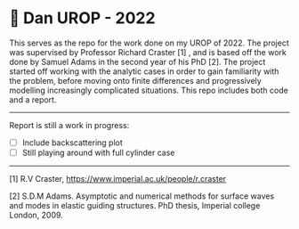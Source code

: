 # :open_file_folder: Dan UROP - 2022 #

This serves as the repo for the work done on my UROP of 2022. The project was supervised by Professor Richard Craster [1] , and is based off the work done by 
Samuel Adams in the second year of his PhD [2].
The project started off working with the analytic cases in order to gain familiarity with the problem, 
before moving onto finite differences and progressively modelling increasingly complicated situations. 
This repo includes both code and a report.



-------------------------------------------------------------------------------------------------------
Report is still a work in progress:
- [ ] Include backscattering plot
- [ ] Still playing around with full cylinder case

-------------------------------------------------------------------------------------------------------
[1] R.V Craster, https://www.imperial.ac.uk/people/r.craster

[2] S.D.M Adams. Asymptotic and numerical methods for surface waves and modes in elastic guiding
    structures. PhD thesis, Imperial college London, 2009.
    

